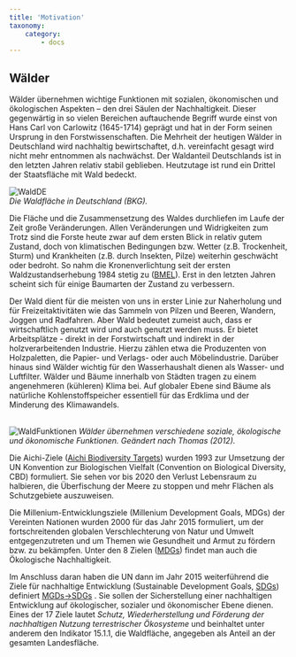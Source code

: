 ```yaml
---
title: 'Motivation'
taxonomy:
    category:
        - docs
---
```


## Wälder

Wälder übernehmen wichtige Funktionen mit sozialen, ökonomischen und ökologischen Aspekten – den drei Säulen der Nachhaltigkeit. Dieser gegenwärtig in so vielen Bereichen auftauchende Begriff wurde einst von Hans Carl von Carlowitz (1645-1714) geprägt und hat in der Form seinen Ursprung in den Forstwissenschaften. Die Mehrheit der heutigen Wälder in Deutschland wird nachhaltig bewirtschaftet, d.h. vereinfacht gesagt wird nicht mehr entnommen als nachwächst. Der Waldanteil Deutschlands ist in den letzten Jahren relativ stabil geblieben. Heutzutage ist rund ein Drittel der Staatsfläche mit Wald bedeckt.

![WaldDE](WaldDE.png)  
*Die Waldfläche in Deutschland (BKG).*

Die Fläche und die Zusammensetzung des Waldes durchliefen im Laufe der Zeit große Veränderungen. Allen Veränderungen und Widrigkeiten zum Trotz sind die Forste heute zwar auf dem ersten Blick in relativ gutem Zustand, doch von klimatischen Bedingungen bzw. Wetter (z.B. Trockenheit, Sturm) und Krankheiten (z.B. durch Insekten, Pilze) weiterhin geschwächt oder bedroht. So nahm die Kronenverlichtung seit der ersten Waldzustandserhebung 1984 stetig zu ([BMEL](https://www.bmel.de/DE/Wald-Fischerei/Waelder/_texte/Waldzustandserhebung.html;jsessionid=896C5292B415D5BB7E51393BCBA8053C.2_cid385#doc3617160bodyText1)). Erst in den letzten Jahren scheint sich für einige Baumarten der Zustand zu verbessern.

Der Wald dient für die meisten von uns in erster Linie zur Naherholung und für Freizeitaktivitäten wie das Sammeln von Pilzen und Beeren, Wandern, Joggen und Radfahren. Aber Wald bedeutet zumeist auch, dass er wirtschaftlich genutzt wird und auch genutzt werden muss. Er bietet Arbeitsplätze  - direkt in der Forstwirtschaft und indirekt in der holzverarbeitenden Industrie. Hierzu zählen etwa die Produzenten von Holzpaletten, die Papier- und Verlags- oder auch Möbelindustrie. Darüber hinaus sind Wälder wichtig für den Wasserhaushalt dienen als Wasser- und Luftfilter. Wälder und Bäume innerhalb von Städten tragen zu einem angenehmeren (kühleren) Klima bei. Auf globaler Ebene sind Bäume als natürliche Kohlenstoffspeicher essentiell für das Erdklima und der Minderung des Klimawandels.
<br><br>

![WaldFunktionen](Funktionen_Wälder.png)
*Wälder übernehmen verschiedene soziale, ökologische und ökonomische Funktionen. Geändert nach Thomas (2012).*

Die Aichi-Ziele ([Aichi Biodiversity Targets](https://www.cbd.int/sp/targets)) wurden 1993 zur Umsetzung der UN Konvention zur Biologischen Vielfalt (Convention on Biological Diversity, CBD) formuliert. Sie sehen vor bis 2020 den Verlust Lebensraum zu halbieren, die Überfischung der Meere zu stoppen und mehr Flächen als Schutzgebiete auszuweisen.

Die Millenium-Entwicklungsziele (Millenium Development Goals, MDGs) der Vereinten Nationen wurden 2000 für das Jahr 2015 formuliert, um der fortschreitenden globalen Verschlechterung von Natur und Umwelt entgegenzutreten und um Themen wie Gesundheit und Armut zu fördern bzw. zu bekämpfen. Unter den 8 Zielen ([MDGs](http://www.un.org/millenniumgoals/)) findet man auch die Ökologische Nachhaltigkeit.

Im Anschluss daran haben die UN dann im Jahr 2015 weiterführend die Ziele für nachhaltige Entwicklung (Sustainable Development Goals, [SDGs](https://sustainabledevelopment.un.org/sdgs)) definiert [MGDs->SDGs](http://www.sdgfund.org/mdgs-sdgs) . Sie sollen der Sicherstellung einer nachhaltigen Entwicklung auf ökologischer, sozialer und ökonomischer Ebene dienen. Eines der 17 Ziele lautet *Schutz, Wiederherstellung und Förderung der nachhaltigen Nutzung terrestrischer Ökosysteme* und beinhaltet unter anderem den Indikator 15.1.1, die Waldfläche, angegeben als Anteil an der gesamten Landesfläche.

